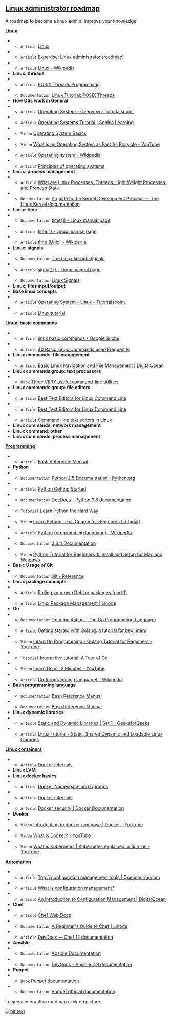 ## [Linux administrator roadmap](https://infinite.education/view/linux_administrator)
A roadmap to become a linux admin. Improve your knowledge!

**[Linux](https://infinite.education/view/linux)**
* * `Article` [Linux](https://en.wikipedia.org/wiki/Linux)
* * `Article` [Expertise: Linux administrator (roadmap)](https://infinite.education/expertise/linux_administrator)
* * `Article` [Linux - Wikipedia](https://en.wikipedia.org/wiki/Linux)
* **Linux: threads**
* * `Article` [POSIX Threads Programming](https://computing.llnl.gov/tutorials/pthreads/)
* * `Documentation` [Linux Tutorial: POSIX Threads](https://www.cs.cmu.edu/afs/cs/academic/class/15492-f07/www/pthreads.html)
* **How OSs work in General**
* * `Article` [Operating System - Overview - Tutorialspoint](https://www.tutorialspoint.com/operating_system/os_overview.htm)
* * `Article` [Operating Systems Tutorial | Sophia Learning](https://www.sophia.org/tutorials/operating-systems)
* * `Video` [Operating System Basics](https://www.youtube.com/watch?v=9GDX-IyZ_C8&t=346s)
* * `Video` [What is an Operating System as Fast As Possible - YouTube](https://www.youtube.com/watch?v=pVzRTmdd9j0)
* * `Article` [Operating system - Wikipedia](https://en.wikipedia.org/wiki/Operating_system)
* * `Article` [Principles of operating systems](http://www.toves.org/books/os/index.html)
* **Linux: process management**
* * `Article` [What are Linux Processes, Threads, Light Weight Processes, and Process State](https://www.thegeekstuff.com/2013/11/linux-process-and-threads/)
* * `Documentation` [A guide to the Kernel Development Process &mdash; The Linux Kernel  documentation](https://www.kernel.org/doc/html/latest/process/development-process.html)
* **Linux: time**
* * `Documentation` [time(1) - Linux manual page](https://man7.org/linux/man-pages/man1/time.1.html)
* * `Article` [time(1) - Linux manual page](https://man7.org/linux/man-pages/man1/time.1.html)
* * `Article` [time (Unix) - Wikipedia](https://en.wikipedia.org/wiki/Time_(Unix))
* **Linux: signals**
* * `Documentation` [The Linux kernel: Signals](https://www.win.tue.nl/~aeb/linux/lk/lk-5.html)
* * `Article` [signal(7) - Linux manual page](https://man7.org/linux/man-pages/man7/signal.7.html)
* * `Documentation` [Linux Signals](https://linux.die.net/Bash-Beginners-Guide/sect_12_01.html)
* **Linux: files input/output**
* **Base linux concepts**
* * `Article` [Operating System - Linux - Tutorialspoint](https://www.tutorialspoint.com/operating_system/os_linux.htm)
* * `Article` [Linux tutorial](https://www.tldp.org/LDP/gs/node5.html)

**[Linux: basic commands](https://infinite.education/view/linux_basic_commands)**
* * `Article` [linux basic commands - Google Suche](https://www.google.com/search?q=linux+basic+commands)
* * `Article` [40 Basic Linux Commands used Frequently](https://linoxide.com/linux-command/essential-linux-basic-commands/)
* **Linux commands: file management**
* * `Article` [Basic Linux Navigation and File Management | DigitalOcean](https://www.digitalocean.com/community/tutorials/basic-linux-navigation-and-file-management)
* **Linux commands group: text processors**
* * `Book` [Three VERY useful command-line utilities](https://www-users.york.ac.uk/~mijp1/teaching/2nd_year_Comp_Lab/guides/grep_awk_sed.pdf)
* **Linux commands group: file editors**
* * `Article` [Best Text Editors for Linux Command Line](https://itsfoss.com/command-line-text-editors-linux/)
* * `Article` [Best Text Editors for Linux Command Line](https://itsfoss.com/command-line-text-editors-linux/)
* * `Article` [Command-line text editors in Linux](https://support.rackspace.com/how-to/command-line-text-editors-in-linux/)
* **Linux commands: network management**
* **Linux command: other**
* **Linux commands: process management**

**[Programming](https://infinite.education/view/programming)**
* * `Article` [Bash Reference Manual](https://www.gnu.org/software/bash/manual/bash.html)
* **Python**
* * `Documentation` [Python 2.5 Documentation | Python.org](https://www.python.org/doc/2.5/)
* * `Article` [Python Getting Started](https://www.w3schools.com/python/python_getstarted.asp)
* * `Documentation` [DevDocs - Python 3.8 documentation](https://devdocs.io/python~3.8/)
* * `Tutorial` [Learn Python the Hard Way](https://learnpythonthehardway.org/)
* * `Video` [Learn Python - Full Course for Beginners [Tutorial]](https://www.youtube.com/watch?v=rfscVS0vtbw)
* * `Article` [Python (programming language) - Wikipedia](https://en.wikipedia.org/wiki/Python_(programming_language))
* * `Documentation` [3.8.4 Documentation](https://docs.python.org/3/)
* * `Video` [Python Tutorial for Beginners 1: Install and Setup for Mac and Windows](https://www.youtube.com/watch?v=YYXdXT2l-Gg&list=PL-osiE80TeTt2d9bfVyTiXJA-UTHn6WwU)
* **Basic Usage of Git**
* * `Documentation` [Git - Reference](https://git-scm.com/docs)
* **Linux package concepts**
* * `Article` [Rolling your own Debian packages (part 1)](https://debian-administration.org/article/336/Rolling_your_own_Debian_packages_part_1)
* * `Article` [Linux Package Management | Linode](https://www.linode.com/docs/tools-reference/linux-package-management/)
* **Go**
* * `Documentation` [Documentation - The Go Programming Language](https://golang.org/doc/)
* * `Article` [Getting started with Golang: a tutorial for beginners](https://www.educative.io/blog/golang-tutorial)
* * `Video` [Learn Go Programming - Golang Tutorial for Beginners - YouTube](https://www.youtube.com/watch?v=YS4e4q9oBaU)
* * `Tutorial` [Interactive tutorial: A Tour of Go](https://tour.golang.org/welcome/1)
* * `Video` [Learn Go in 12 Minutes - YouTube](https://www.youtube.com/watch?v=C8LgvuEBraI)
* * `Article` [Go (programming language) - Wikipedia](https://en.wikipedia.org/wiki/Go_(programming_language))
* **Bash programming language**
* * `Documentation` [Bash Reference Manual](https://www.gnu.org/savannah-checkouts/gnu/bash/manual/bash.html)
* * `Documentation` [Bash Reference Manual](https://tiswww.case.edu/php/chet/bash/bashref.html)
* **Linux dynamic libraries**
* * `Article` [Static and Dynamic Libraries | Set 1 - GeeksforGeeks](https://www.geeksforgeeks.org/static-vs-dynamic-libraries/?fbclid=IwAR15Y81Df8V99xDx-UGRirIlL_SjyCxoWT3tkcK3wIvtTkCU1pTiC3yXGaY)
* * `Article` [Linux Tutorial - Static, Shared Dynamic and Loadable Linux Libraries](http://www.yolinux.com/TUTORIALS/LibraryArchives-StaticAndDynamic.html)

**[Linux containers](https://infinite.education/view/linux_containers)**
* * `Article` [Docker internals](https://medium.com/@BeNitinAgarwal/understanding-the-docker-internals-7ccb052ce9fe)
* **Linux LVM**
* **Linux docker basics**
* * `Article` [Docker Namespace and Cgroups](https://medium.com/@kasunmaduraeng/docker-namespace-and-cgroups-dece27c209c7)
* * `Article` [Docker internals](https://medium.com/@BeNitinAgarwal/understanding-the-docker-internals-7ccb052ce9fe)
* * `Article` [Docker security | Docker Documentation](https://docs.docker.com/engine/security/security/)
* **Docker**
* * `Video` [Introduction to docker compose | Docker - YouTube](https://www.youtube.com/watch?v=vQmk9moF8vw)
* * `Video` [What is Docker? - YouTube](https://www.youtube.com/watch?v=u-YWtdbpEhQ)
* * `Video` [What is Kubernetes | Kubernetes explained in 15 mins - YouTube](https://www.youtube.com/watch?v=VnvRFRk_51k)

**[Automation](https://infinite.education/view/automation)**
* * `Article` [Top 5 configuration management tools | Opensource.com](https://opensource.com/article/18/12/configuration-management-tools)
* * `Article` [What is configuration management?](https://www.redhat.com/en/topics/automation/what-is-configuration-management)
* * `Article` [An Introduction to Configuration Management | DigitalOcean](https://www.digitalocean.com/community/tutorials/an-introduction-to-configuration-management)
* **Chef**
* * `Article` [Chef Web Docs](https://docs.chef.io/)
* * `Documentation` [A Beginner's Guide to Chef | Linode](https://www.linode.com/docs/applications/configuration-management/beginners-guide-chef/)
* * `Article` [DevDocs &mdash; Chef 12 documentation](https://devdocs.io/chef~12/)
* **Ansible**
* * `Documentation` [Ansible Documentation](https://docs.ansible.com/)
* * `Documentation` [DevDocs - Ansible 2.9 documentation](https://devdocs.io/ansible/)
* **Puppet**
* * `Book` [Puppet documentation](http://pub.agrarix.net/OpenSource/Puppet/puppetmanual.pdf)
* * `Documentation` [Puppet official documentation](https://puppet.com/docs/)

To see a interactive roadmap click on picture

[![alt text](https://raw.githubusercontent.com/infinite-education/linux-admin-roadmap/main/Linux-administrator.png)](https://infinite.education/expertise/linux_administrator)


